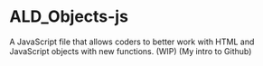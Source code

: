 # ALD_Objects-js
A JavaScript file that allows coders to better work with HTML and JavaScript objects with new functions. (WIP) (My intro to Github)

